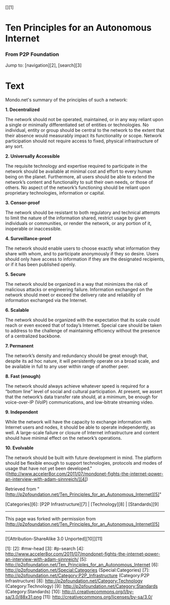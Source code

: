[][1]

# Ten Principles for an Autonomous Internet

### From P2P Foundation

 Jump to: [navigation][2], [search][3]

  

#  Text

Mondo.net's summary of the principles of such a network: 

  
**1. Decentralized**

The network should not be operated, maintained, or in any way reliant upon 
a single or minimally differentiated set of entities or technologies. No individual, 
entity or group should be central to the network to the extent that their absence 
would measurably impact its functionality or scope. Network participation should 
not require access to fixed, physical infrastructure of any sort. 

  
**2. Universally Accessible**

The requisite technology and expertise required to participate in the network 
should be available at minimal cost and effort to every human being on the 
planet. Furthermore, all users should be able to extend the network’s content 
and functionality to suit their own needs, or those of others. No aspect of 
the network’s functioning should be reliant upon proprietary technologies, 
information or capital. 

  
**3. Censor-proof**

The network should be resistant to both regulatory and technical attempts to 
limit the nature of the information shared, restrict usage by given individuals 
or communities, or render the network, or any portion of it, inoperable or 
inaccessible. 

  
**4. Surveillance-proof**

The network should enable users to choose exactly what information they share 
with whom, and to participate anonymously if they so desire. Users should only 
have access to information if they are the designated recipients, or if it 
has been published openly. 

  
**5. Secure**

The network should be organized in a way that minimizes the risk of malicious 
attacks or engineering failure. Information exchanged on the network should 
meet or exceed the delivery rate and reliability of information exchanged via 
the Internet. 

  
**6. Scalable**

The network should be organized with the expectation that its scale could reach 
or even exceed that of today’s Internet. Special care should be taken to address 
to the challenge of maintaining efficiency without the presence of a centralized 
backbone. 

  
**7. Permanent**

The network’s density and redundancy should be great enough that, despite its 
ad hoc nature, it will persistently operate on a broad scale, and be available 
in full to any user within range of another peer. 

  
**8. Fast (enough)**

The network should always achieve whatever speed is required for a “bottom 
line” level of social and cultural participation. At present, we assert that 
the network’s data transfer rate should, at a minimum, be enough for voice-over-IP 
(VoIP) communications, and low-bitrate streaming video. 

  
**9. Independent**

While the network will have the capacity to exchange information with Internet 
users and nodes, it should be able to operate independently, as well. A large-scale 
failure or closure of Internet infrastructure and content should have minimal 
effect on the network’s operations. 

  
**10. Evolvable**

The network should be built with future development in mind. The platform should 
be flexible enough to support technologies, protocols and modes of usage that 
have not yet been developed." ([http://www.acceler8or.com/2011/07/mondonet-fights-the-internet-power-an-interview-with-adam-sinnreich/][4]) 
 

 Retrieved from "[http://p2pfoundation.net/Ten_Principles_for_an_Autonomous_Internet][5]" 

[Categories][6]: [P2P Infrastructure][7] | [Technology][8] | [Standards][9]

----

This page was forked with permission from [http://p2pfoundation.net/Ten_Principles_for_an_Autonomous_Internet][5]

----

[![Attribution-ShareAlike 3.0 Unported][10]][11]

[1]: 
[2]: #mw-head
[3]: #p-search
[4]: http://www.acceler8or.com/2011/07/mondonet-fights-the-internet-power-an-interview-with-adam-sinnreich/
[5]: http://p2pfoundation.net/Ten_Principles_for_an_Autonomous_Internet
[6]: http://p2pfoundation.net/Special:Categories (Special:Categories)
[7]: http://p2pfoundation.net/Category:P2P_Infrastructure (Category:P2P Infrastructure)
[8]: http://p2pfoundation.net/Category:Technology (Category:Technology)
[9]: http://p2pfoundation.net/Category:Standards (Category:Standards)
[10]: http://i.creativecommons.org/l/by-sa/3.0/88x31.png
[11]: http://creativecommons.org/licenses/by-sa/3.0/